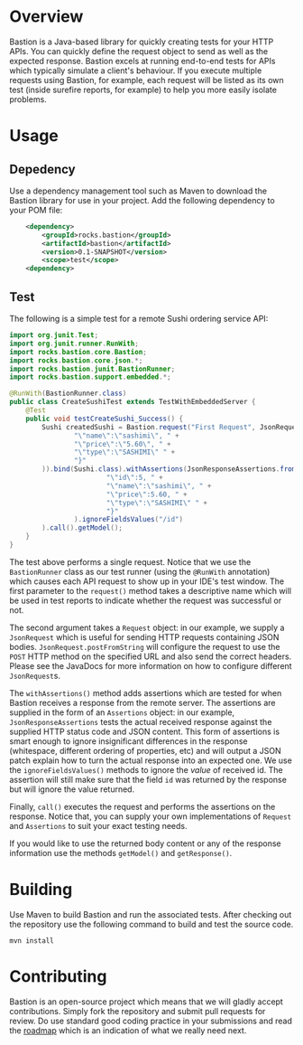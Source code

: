 # Overview

Bastion is a Java-based library for quickly creating tests for your HTTP APIs.
You can quickly define the request object to send as well as the expected response. Bastion excels at
running end-to-end tests for APIs which typically simulate a client's behaviour. If you execute multiple
requests using Bastion, for example, each request will be listed as its own test (inside surefire reports, for example)
to help you more easily isolate problems.

# Usage
## Depedency

Use a dependency management tool such as Maven to download the Bastion library for use in your project. Add the following
dependency to your POM file:
```xml
    <dependency>
        <groupId>rocks.bastion</groupId>
        <artifactId>bastion</artifactId>
        <version>0.1-SNAPSHOT</version>
        <scope>test</scope>
    <dependency>
```

## Test

The following is a simple test for a remote Sushi ordering service API:

```java
import org.junit.Test;
import org.junit.runner.RunWith;
import rocks.bastion.core.Bastion;
import rocks.bastion.core.json.*;
import rocks.bastion.junit.BastionRunner;
import rocks.bastion.support.embedded.*;

@RunWith(BastionRunner.class)
public class CreateSushiTest extends TestWithEmbeddedServer {
    @Test
    public void testCreateSushi_Success() {
        Sushi createdSushi = Bastion.request("First Request", JsonRequest.postFromString("http://localhost:9876/sushi", "{ " +
                "\"name\":\"sashimi\", " +
                "\"price\":\"5.60\", " +
                "\"type\":\"SASHIMI\" " +
                "}"
        )).bind(Sushi.class).withAssertions(JsonResponseAssertions.fromString(201, "{ " +
                        "\"id\":5, " +
                        "\"name\":\"sashimi\", " +
                        "\"price\":5.60, " +
                        "\"type\":\"SASHIMI\" " +
                        "}"
                ).ignoreFieldsValues("/id")
        ).call().getModel();
    }
}
```

The test above performs a single request. Notice that we use the `BastionRunner` class as our test runner (using the `@RunWith` annotation) which causes each API request to show up in your IDE's test window.  The first parameter to the `request()` method takes a descriptive name which will be used in test reports to indicate whether the request was successful or not.

The second argument takes a `Request` object: in our example, we supply a `JsonRequest` which is useful for sending HTTP requests containing JSON bodies. `JsonRequest.postFromString` will configure the request to use the `POST` HTTP method on the specified URL and also send the correct headers. Please see the JavaDocs for more information on how to configure different `JsonRequest`s.

The `withAssertions()` method adds assertions which are tested for when Bastion receives a response from the remote server. The assertions are supplied in the form of an `Assertions` object: in our example, `JsonResponseAssertions` tests the actual received response against the supplied HTTP status code and JSON content. This form of assertions is smart enough to ignore insignificant differences in the response (whitespace, different ordering of properties, etc) and will output a JSON patch explain how to turn the actual response into an expected one. We use the `ignoreFieldsValues()` methods to ignore the *value* of received id. The assertion will still make sure that the field `id` was returned by the response but will ignore the value returned.

Finally, `call()` executes the request and performs the assertions on the response. Notice that, you can supply your own implementations of `Request` and `Assertions` to suit your exact testing needs.

If you would like to use the returned body content or any of the response information use the methods `getModel()` and `getResponse()`.

# Building

Use Maven to build Bastion and run the associated tests. After checking out the repository 
use the following command to build and test the source code.

    mvn install

# Contributing

Bastion is an open-source project which means that we will gladly accept contributions. Simply 
fork the repository and submit pull requests for review. Do use standard good coding practice 
in your submissions and read the [roadmap](https://github.com/KPull/Bastion/wiki/Roadmap) which 
is an indication of what we really need next.
